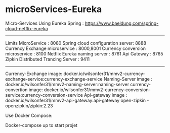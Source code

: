 # microServices-Eureka

Micro-Services Using Eureka Spring : https://www.baeldung.com/spring-cloud-netflix-eureka

******************************************
Limits MicroService : 8080
Spring cloud configuration server: 8888
Currency Exchange microservice : 8000,8001
Currency conversion microservice : 8100
Netflix Eureka naming server : 8761
Api Gateway : 8765
Zipkin Distributed Trancing Server : 9411
*******************************************


Currency-Exchange image: docker.io/wilsonfer31/mmv2-currency-exchange-service:currency-exchange-service
Naming-Server image :  docker.io/wilsonfer31/mmv2-naming-server:naming-server
currency-convertion image: docker.io/wilsonfer31/mmv2-currency-conversion-service:currency-conversion-service
Api-gateway image : docker.io/wilsonfer31/mmv2-api-gateway:api-gateway
open-zipkin - openzipkin/zipkin:2.23

Use Docker Compose:

Docker-compose up to start projet
